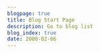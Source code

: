 ```yaml
---
blogpage: true
title: Blog Start Page
description: Go to blog list
blog_index: true
date: 2000-02-06
---
```

